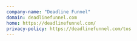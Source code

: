 ```yaml
---
company-name: "Deadline Funnel"
domain: deadlinefunnel.com
home: https://deadlinefunnel.com/
privacy-policy: https://deadlinefunnel.com/tos
---
```




